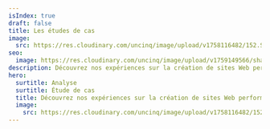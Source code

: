 ```yaml
---
isIndex: true
draft: false
title: Les études de cas
image:
  src: https://res.cloudinary.com/uncinq/image/upload/v1758116482/152.Study-Group_zytsf3.svg
seo:
  image: https://res.cloudinary.com/uncinq/image/upload/v1759149566/share-etudes-de-cas.png
description: Découvrez nos expériences sur la création de sites Web performants. Que ce soit lors d’une migration ou d’une mise en place.
hero:
  surtitle: Analyse
  surtitle: Étude de cas
  title: Découvrez nos expériences sur la création de sites Web performants.
  image:
    src: https://res.cloudinary.com/uncinq/image/upload/v1758116482/152.Study-Group_zytsf3.svg
---
```

